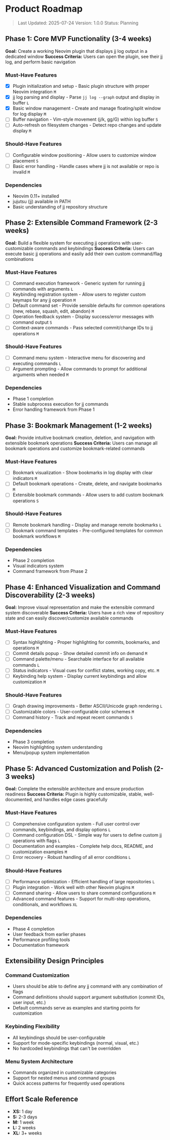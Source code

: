 # Product Roadmap

> Last Updated: 2025-07-24
> Version: 1.0.0
> Status: Planning

## Phase 1: Core MVP Functionality (3-4 weeks)

**Goal:** Create a working Neovim plugin that displays jj log output in a dedicated window
**Success Criteria:** Users can open the plugin, see their jj log, and perform basic navigation

### Must-Have Features

- [x] Plugin initialization and setup - Basic plugin structure with proper Neovim integration `M`
- [x] jj log parsing and display - Parse `jj log --graph` output and display in buffer `L`
- [x] Basic window management - Create and manage floating/split window for log display `M`
- [ ] Buffer navigation - Vim-style movement (j/k, gg/G) within log buffer `S`
- [ ] Auto-refresh on filesystem changes - Detect repo changes and update display `M`

### Should-Have Features

- [ ] Configurable window positioning - Allow users to customize window placement `S`
- [ ] Basic error handling - Handle cases where jj is not available or repo is invalid `M`

### Dependencies

- Neovim 0.11+ installed
- jujutsu (jj) available in PATH
- Basic understanding of jj repository structure

## Phase 2: Extensible Command Framework (2-3 weeks)

**Goal:** Build a flexible system for executing jj operations with user-customizable commands and keybindings
**Success Criteria:** Users can execute basic jj operations and easily add their own custom command/flag combinations

### Must-Have Features

- [ ] Command execution framework - Generic system for running jj commands with arguments `L`
- [ ] Keybinding registration system - Allow users to register custom keymaps for any jj operation `M`
- [ ] Default command set - Provide sensible defaults for common operations (new, rebase, squash, edit, abandon) `M`
- [ ] Operation feedback system - Display success/error messages with command output `S`
- [ ] Context-aware commands - Pass selected commit/change IDs to jj operations `M`

### Should-Have Features

- [ ] Command menu system - Interactive menu for discovering and executing commands `L`
- [ ] Argument prompting - Allow commands to prompt for additional arguments when needed `M`

### Dependencies

- Phase 1 completion
- Stable subprocess execution for jj commands
- Error handling framework from Phase 1

## Phase 3: Bookmark Management (1-2 weeks)

**Goal:** Provide intuitive bookmark creation, deletion, and navigation with extensible bookmark operations
**Success Criteria:** Users can manage all bookmark operations and customize bookmark-related commands

### Must-Have Features

- [ ] Bookmark visualization - Show bookmarks in log display with clear indicators `M`
- [ ] Default bookmark operations - Create, delete, and navigate bookmarks `M`
- [ ] Extensible bookmark commands - Allow users to add custom bookmark operations `S`

### Should-Have Features

- [ ] Remote bookmark handling - Display and manage remote bookmarks `L`
- [ ] Bookmark command templates - Pre-configured templates for common bookmark workflows `M`

### Dependencies

- Phase 2 completion
- Visual indicators system
- Command framework from Phase 2

## Phase 4: Enhanced Visualization and Command Discoverability (2-3 weeks)

**Goal:** Improve visual representation and make the extensible command system discoverable
**Success Criteria:** Users have a rich view of repository state and can easily discover/customize available commands

### Must-Have Features

- [ ] Syntax highlighting - Proper highlighting for commits, bookmarks, and operations `M`
- [ ] Commit details popup - Show detailed commit info on demand `M`
- [ ] Command palette/menu - Searchable interface for all available commands `L`
- [ ] Status indicators - Visual cues for conflict states, working copy, etc. `M`
- [ ] Keybinding help system - Display current keybindings and allow customization `M`

### Should-Have Features

- [ ] Graph drawing improvements - Better ASCII/Unicode graph rendering `L`
- [ ] Customizable colors - User-configurable color schemes `M`
- [ ] Command history - Track and repeat recent commands `S`

### Dependencies

- Phase 3 completion
- Neovim highlighting system understanding
- Menu/popup system implementation

## Phase 5: Advanced Customization and Polish (2-3 weeks)

**Goal:** Complete the extensible architecture and ensure production readiness
**Success Criteria:** Plugin is highly customizable, stable, well-documented, and handles edge cases gracefully

### Must-Have Features

- [ ] Comprehensive configuration system - Full user control over commands, keybindings, and display options `L`
- [ ] Command configuration DSL - Simple way for users to define custom jj operations with flags `L`
- [ ] Documentation and examples - Complete help docs, README, and customization examples `M`
- [ ] Error recovery - Robust handling of all error conditions `L`

### Should-Have Features

- [ ] Performance optimization - Efficient handling of large repositories `L`
- [ ] Plugin integration - Work well with other Neovim plugins `M`
- [ ] Command sharing - Allow users to share command configurations `M`
- [ ] Advanced command features - Support for multi-step operations, conditionals, and workflows `XL`

### Dependencies

- Phase 4 completion
- User feedback from earlier phases
- Performance profiling tools
- Documentation framework

## Extensibility Design Principles

### Command Customization
- Users should be able to define any jj command with any combination of flags
- Command definitions should support argument substitution (commit IDs, user input, etc.)
- Default commands serve as examples and starting points for customization

### Keybinding Flexibility
- All keybindings should be user-configurable
- Support for mode-specific keybindings (normal, visual, etc.)
- No hardcoded keybindings that can't be overridden

### Menu System Architecture
- Commands organized in customizable categories
- Support for nested menus and command groups
- Quick access patterns for frequently used operations

## Effort Scale Reference

- **XS:** 1 day
- **S:** 2-3 days  
- **M:** 1 week
- **L:** 2 weeks
- **XL:** 3+ weeks
